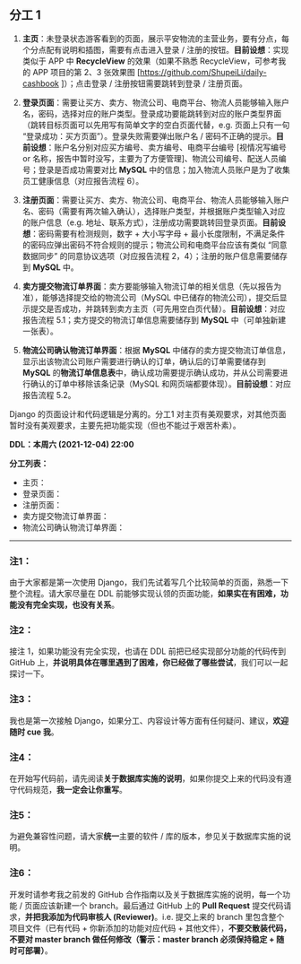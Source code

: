 ## 分工 1

1. **主页**：未登录状态游客看到的页面，展示平安物流的主营业务，要有分点，每个分点配有说明和插图，需要有点击进入登录 / 注册的按钮。**目前设想**：实现类似于 APP 中 **RecycleView** 的效果（如果不熟悉 RecycleView，可参考我的 APP 项目的第 2、3 张效果图 [https://github.com/ShupeiLi/daily-cashbook ]）；点击登录 / 注册按钮需要跳转到登录 / 注册页面。

2. **登录页面**：需要让买方、卖方、物流公司、电商平台、物流人员能够输入账户名，密码，选择对应的账户类型。登录成功要能跳转到对应的账户类型界面（跳转目标页面可以先用写有简单文字的空白页面代替，e.g. 页面上只有一句 “登录成功：买方页面”）。登录失败需要弹出账户名 / 密码不正确的提示。**目前设想**：账户名分别对应买方编号、卖方编号、电商平台编号 [视情况写编号 or 名称，报告中暂时没写，主要为了方便管理]、物流公司编号、配送人员编号；登录是否成功需要对比 **MySQL** 中的信息；加入物流人员账户是为了收集员工健康信息（对应报告流程 6）。

3. **注册页面**：需要让买方、卖方、物流公司、电商平台、物流人员能够输入账户名、密码（需要有两次输入确认），选择账户类型，并根据账户类型输入对应的账户信息（e.g. 地址、联系方式），注册成功需要跳转回登录页面。**目前设想**：密码需要有检测规则，数字 + 大小写字母 + 最小长度限制，不满足条件的密码应弹出密码不符合规则的提示；物流公司和电商平台应该有类似 “同意数据同步” 的同意协议选项（对应报告流程 2，4）；注册的账户信息需要储存到 **MySQL** 中。

4. **卖方提交物流订单界面**：卖方要能够输入物流订单的相关信息（先以报告为准），能够选择提交给的物流公司（MySQL 中已储存的物流公司），提交后显示提交是否成功，并跳转到卖方主页（可先用空白页代替）。**目前设想**：对应报告流程 5.1；卖方提交的物流订单信息需要储存到 **MySQL** 中（可单独新建一张表）。

5. **物流公司确认物流订单界面**：根据 **MySQL** 中储存的卖方提交物流订单信息，显示出该物流公司账户需要进行确认的订单，确认后的订单需要储存到 **MySQL** 的**物流订单信息表**中，确认成功需要提示确认成功，并从公司需要进行确认的订单中移除该条记录（MySQL 和网页端都要体现）。**目前设想**：对应报告流程 5.2。

Django 的页面设计和代码逻辑是分离的。分工1 对主页有美观要求，对其他页面暂时没有美观要求，主要先把功能实现（但也不能过于艰苦朴素）。

**DDL：本周六 (2021-12-04) 22:00**

**分工列表：**
- 主页：
- 登录页面：
- 注册页面：
- 卖方提交物流订单界面：
- 物流公司确认物流订单界面：
- - -

### 注1：
由于大家都是第一次使用 Django，我们先试着写几个比较简单的页面，熟悉一下整个流程。请大家尽量在 DDL 前能够实现认领的页面功能，**如果实在有困难，功能没有完全实现，也没有关系**。

### 注2：
接注 1，如果功能没有完全实现，也请在 DDL 前把已经实现部分功能的代码传到 GitHub 上，**并说明具体在哪里遇到了困难，你已经做了哪些尝试**，我们可以一起探讨一下。

### 注3：
我也是第一次接触 Django，如果分工、内容设计等方面有任何疑问、建议，**欢迎随时 cue 我**。

### 注4：
在开始写代码前，请先阅读**关于数据库实施的说明**，如果你提交上来的代码没有遵守代码规范，**我一定会让你重写**。

### 注5：
为避免兼容性问题，请大家**统一**主要的软件 / 库的版本，参见关于数据库实施的说明。

### 注6：
开发时请参考我之前发的 GitHub 合作指南以及关于数据库实施的说明，每一个功能 / 页面应该新建一个 branch。最后通过 GitHub 上的 **Pull Request** 提交代码请求，**并把我添加为代码审核人 (Reviewer)**。i.e. 提交上来的 branch 里包含整个项目文件（已有代码 + 你新添加的功能对应代码 + 其他文件），**不要交散装代码，不要对 master branch 做任何修改（警示：master branch 必须保持稳定 + 随时可部署）**。
